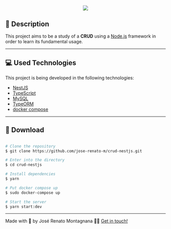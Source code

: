 <h1 align="center">
  <img src="https://ik.imagekit.io/dfw3q47dv0/NestJS_logo_01_3yoMPeRU9.png">
</h1>

## 📝 Description

This project aims to be a study of a **CRUD** using a [Node.js](https://nodejs.org/en/) framework in order to learn its fundamental usage.

---

## 💻 Used Technologies

This project is being developed in the following technologies:

- [NestJS](https://nestjs.com/)
- [TypeScript](https://www.typescriptlang.org/)
- [MySQL](https://www.mysql.com/)
- [TypeORM](https://typeorm.io/#/)
- [docker compose](https://docs.docker.com/compose/)

---

## 📁 Download

```bash

# Clone the repository
$ git clone https://github.com/jose-renato-m/crud-nestjs.git

# Enter into the directory
$ cd crud-nestjs

# Install dependencies
$ yarn

# Put docker compose up
$ sudo docker-compose up

# Start the server
$ yarn start:dev
```

---

Made with <span role="img" arial-label="coração">💙</span> by José Renato Montagnana <span role="img" arial-label="saudação">👋🏻</span> [Get in touch!](https://www.linkedin.com/in/joserenato-devfullstack/)

